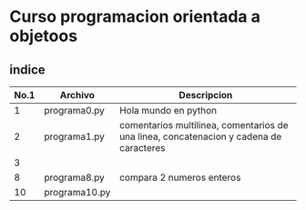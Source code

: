 # Curso programacion orientada a objetoos

## indice 

|No.1|Archivo|Descripcion        |
|----|-------|-------------------|
|1   |programa0.py| Hola mundo en python|
|2   |programa1.py| comentarios multilinea, comentarios de una linea, concatenacion y cadena de caracteres |
|3   | 
|8| programa8.py| compara 2 numeros enteros|
|10| programa10.py|